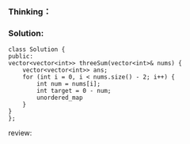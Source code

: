 ### Thinking：

### Solution:

```
class Solution {
public:
vector<vector<int>> threeSum(vector<int>& nums) {
	vector<vector<int>> ans;
	for (int i = 0, i < nums.size() - 2; i++) {
		int num = nums[i];
		int target = 0 - num;
		unordered_map
	}
}
};
```

review: